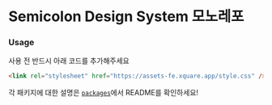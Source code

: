 # Semicolon Design System 모노레포

### Usage

사용 전 반드시 아래 코드를 추가해주세요

```html
<link rel="stylesheet" href="https://assets-fe.xquare.app/style.css" />
```

각 패키지에 대한 설명은 [`packages`](./packages)에서 README를 확인하세요!
